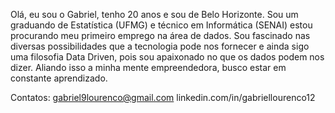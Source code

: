 
Olá, eu sou o Gabriel, tenho 20 anos e sou de Belo Horizonte. Sou um graduando de Estatística (UFMG) e técnico em Informática (SENAI) estou procurando meu primeiro emprego na área de dados. Sou fascinado nas diversas possibilidades que a tecnologia pode nos fornecer e ainda sigo uma filosofia Data Driven, pois sou apaixonado no que os dados podem nos dizer. Aliando isso a minha mente empreendedora, busco estar em constante aprendizado.


Contatos: gabriel9lourenco@gmail.com
          linkedin.com/in/gabriellourenco12
          
